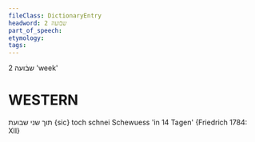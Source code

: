 ```yaml
---
fileClass: DictionaryEntry
headword: שבֿועה 2
part_of_speech: 
etymology: 
tags: 
---
```

שבֿועה 2
'week'

WESTERN
========

תוך שני שבועת {sic}
toch schnei Schewuess 'in 14 Tagen' {Friedrich 1784: XII}